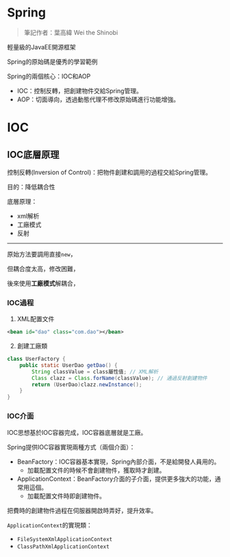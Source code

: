 # Spring

> 筆記作者：葉高緯 Wei the Shinobi

輕量級的JavaEE開源框架

Spring的原始碼是優秀的學習範例

Spring的兩個核心：IOC和AOP

- IOC：控制反轉，把創建物件交給Spring管理。
- AOP：切面導向，透過動態代理不修改原始碼進行功能增強。

# IOC

## IOC底層原理

控制反轉(Inversion of Control)：把物件創建和調用的過程交給Spring管理。

目的：降低耦合性

底層原理：

- xml解析
- 工廠模式
- 反射

---

原始方法要調用直接`new`，

但耦合度太高，修改困難，

後來使用**工廠模式**解耦合，

### IOC過程

1. XML配置文件

```xml
<bean id="dao" class="com.dao"></bean>
```

2. 創建工廠類

```java
class UserFactory {
    public static UserDao getDao() {
        String classValue = class屬性值; // XML解析
        Class clazz = Class.forName(classValue); // 通過反射創建物件
        return (UserDao)clazz.newInstance();
    }
}
```

### IOC介面

IOC思想基於IOC容器完成，IOC容器底層就是工廠。

Spring提供IOC容器實現兩種方式（兩個介面）：

- BeanFactory：IOC容器基本實現，Spring內部介面，不是給開發人員用的。
  - 加載配置文件的時候不會創建物件，獲取時才創建。
- ApplicationContext：BeanFactory介面的子介面，提供更多強大的功能，通常用這個。
  - 加載配置文件時即創建物件。

把費時的創建物件過程在伺服器開啟時弄好，提升效率。

`ApplicationContext`的實現類：

- `FileSystemXmlApplicationContext`
- `ClassPathXmlApplicationContext`

